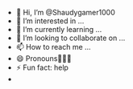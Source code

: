 - 👋 Hi, I’m @Shaudygamer1000
- 👀 I’m interested in ...
- 🌱 I’m currently learning ...
- 💞️ I’m looking to collaborate on ...
- 📫 How to reach me ...
- 😄 Pronouns👨‍👧‍👦
- ⚡ Fun fact: help
- 

<!---
Shaudygamer1000/Shaudygamer1000 is a ✨ special ✨ repository because its `README.md` (this file) appears on your GitHub profile.
You can click the Preview link to take a look at your changes.
--->
